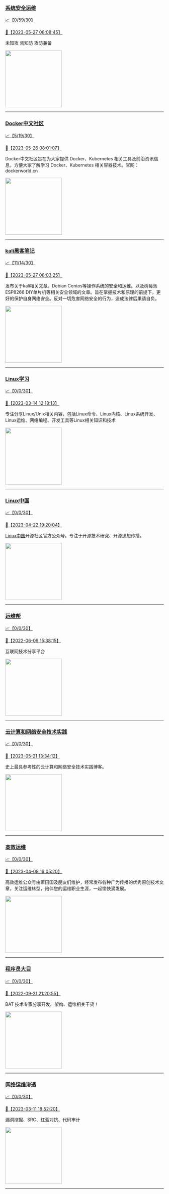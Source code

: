 
### [系统安全运维](http://wechat.doonsec.com/wechat_echarts/?biz=Mzk0NjE0NDc5OQ==)

[:chart_with_upwards_trend:【0/59/30】](http://wechat.doonsec.com/wechat_echarts/?biz=Mzk0NjE0NDc5OQ==)

[:camera_flash:【2023-05-27 08:08:45】](https://mp.weixin.qq.com/s?__biz=Mzk0NjE0NDc5OQ==&mid=2247520719&idx=1&sn=1adb834becae98b1599701a905bce19b&chksm=c30842bff47fcba9dd0c1a9a501eb75edebe36d2bfacb68ae2037f0594e9d20e4d2c06f40837&scene=27#wechat_redirect)

未知攻 焉知防 攻防兼备

<img align="top" width="180" src="http://open.weixin.qq.com/qr/code?username=gh_2c298b630170" alt="" />

---


### [Docker中文社区](http://wechat.doonsec.com/wechat_echarts/?biz=MzI1NzI5NDM4Mw==)

[:chart_with_upwards_trend:【5/19/30】](http://wechat.doonsec.com/wechat_echarts/?biz=MzI1NzI5NDM4Mw==)

[:camera_flash:【2023-05-26 08:01:07】](https://mp.weixin.qq.com/s?__biz=MzI1NzI5NDM4Mw==&mid=2247495146&idx=1&sn=f4a9a90d531bf3f97327a97dd5c6b63d&chksm=ea1b04aadd6c8dbcca14c098eef3606d14f8110c620b6c2ff2cdab9d0d786e218c20c5163a0f&scene=27#wechat_redirect)

Docker中文社区旨在为大家提供 Docker、Kubernetes 相关工具及前沿资讯信息，方便大家了解学习 Docker、Kubernetes 相关容器技术。官网：dockerworld.cn

<img align="top" width="180" src="http://open.weixin.qq.com/qr/code?username=gh_8620cb9f61a5" alt="" />

---


### [kali黑客笔记](http://wechat.doonsec.com/wechat_echarts/?biz=MzkxMzIwNTY1OA==)

[:chart_with_upwards_trend:【11/14/30】](http://wechat.doonsec.com/wechat_echarts/?biz=MzkxMzIwNTY1OA==)

[:camera_flash:【2023-05-27 08:03:25】](https://mp.weixin.qq.com/s?__biz=MzkxMzIwNTY1OA==&mid=2247496446&idx=1&sn=4872988dcf25843b64cb79ce42223c79&chksm=c103820bf6740b1df15b1a01266059475810789b36a788bbbb9945a9fc0ac778598cc9fdb822&scene=27#wechat_redirect)

发布关于kali相关文章。Debian Centos等操作系统的安全和运维。以及树莓派 ESP8266 DIY单片机等相关安全领域的文章。旨在掌握技术和原理的前提下，更好的保护自身网络安全。反对一切危害网络安全的行为，造成法律后果请自负。

<img align="top" width="180" src="http://open.weixin.qq.com/qr/code?username=gh_fbcaf351ddc1" alt="" />

---


### [Linux学习](http://wechat.doonsec.com/wechat_echarts/?biz=MzI4MDEwNzAzNg==)

[:chart_with_upwards_trend:【0/0/30】](http://wechat.doonsec.com/wechat_echarts/?biz=MzI4MDEwNzAzNg==)

[:camera_flash:【2023-03-14 12:18:13】](https://mp.weixin.qq.com/s?__biz=MzI4MDEwNzAzNg==&mid=2649460110&idx=1&sn=8577e3ed5b9ac6b0e444de2253779ebe&chksm=f3a2acfdc4d525ebc52860792427fbed4c933d6efc85641fe0e3a5df8e51f57a0fd1cd49e874&scene=27#wechat_redirect)

专注分享Linux/Unix相关内容，包括Linux命令、Linux内核、Linux系统开发、Linux运维、网络编程、开发工具等Linux相关知识和技术

<img align="top" width="180" src="http://open.weixin.qq.com/qr/code?username=gh_cb990d3ccd5f" alt="" />

---


### [Linux中国](http://wechat.doonsec.com/wechat_echarts/?biz=MjM5NjQ4MjYwMQ==)

[:chart_with_upwards_trend:【0/0/30】](http://wechat.doonsec.com/wechat_echarts/?biz=MjM5NjQ4MjYwMQ==)

[:camera_flash:【2023-04-22 19:20:04】](https://mp.weixin.qq.com/s?__biz=MjM5NjQ4MjYwMQ==&mid=2664678930&idx=1&sn=77f4a358ead33514d4d481344cd95e45&chksm=bdcffd548ab874420914a49563590220e4cda23bc314bbdcaf19361d5de175626ea9e5618d5b&scene=27#wechat_redirect)

[Linux中国](https://linux.cn/)开源社区官方公众号。专注于开源技术研究、开源思想传播。

<img align="top" width="180" src="http://open.weixin.qq.com/qr/code?username=gh_52ef55f8adfd" alt="" />

---


### [运维帮](http://wechat.doonsec.com/wechat_echarts/?biz=MzA3MzYwNjQ3NA==)

[:chart_with_upwards_trend:【0/0/30】](http://wechat.doonsec.com/wechat_echarts/?biz=MzA3MzYwNjQ3NA==)

[:camera_flash:【2022-06-09 15:38:15】](https://mp.weixin.qq.com/s?__biz=MzA3MzYwNjQ3NA==&mid=2651301005&idx=1&sn=591c720a722d1091269049b822fa468b&chksm=84ff70a8b388f9beca2bbd95f4aa3fe7cb5fcb95b2b822a01b29b2a778b1a50d3ae19a0f9b3b&scene=27&key=3820ae6439ecdd67569d451dccff2df72725e4e22c34cf0a6ddd9a37045228bd9e958856d57127a3f0f2522acca0e50d1b9db03eea86dde0680fbf05e411e63a283bfecaed40196b0ed89737b29cc623c841187edc0bd2d4550f25978018b7b304803ce91e21d90c852d7aba839600f479f9b865321cb8c5435b0cd4edb5a8b0&ascene=15&uin=NTY2NTA4NjQ%3D&devicetype=Windows+Server+2016+x64&version=63060012&lang=zh_CN&session_us=gh_fc624022782d&exportkey=AxkXZwZaGn73CaYoM3ekAIk%3D&acctmode=0&pass_ticket=LY1K1kgm7M57xazR8DnzDx%2BiXiK1JFuyFgS5dcc8bbJqloaGfg67cPFCEdwYtoyz&wx_header=0&fontgear=2&scene=27#wechat_redirect)

互联网技术分享平台

<img align="top" width="180" src="http://open.weixin.qq.com/qr/code?username=gh_445a39329cd8" alt="" />

---


### [云计算和网络安全技术实践](http://wechat.doonsec.com/wechat_echarts/?biz=MzA3MjM5MDc2Nw==)

[:chart_with_upwards_trend:【0/0/30】](http://wechat.doonsec.com/wechat_echarts/?biz=MzA3MjM5MDc2Nw==)

[:camera_flash:【2023-05-21 13:34:12】](https://mp.weixin.qq.com/s?__biz=MzA3MjM5MDc2Nw==&mid=2650747684&idx=1&sn=74d00acc0ca1ffad19b9f86adf1e789d&chksm=87149224b0631b3283a33e340e7b32096d61d63d761f477aeb10352f57f347bafa545173702b&scene=27#wechat_redirect)

史上最具参考性的云计算和网络安全技术实践博客。

<img align="top" width="180" src="http://open.weixin.qq.com/qr/code?username=gh_34d6b0cb5633" alt="" />

---


### [高效运维](http://wechat.doonsec.com/wechat_echarts/?biz=MzA4Nzg5Nzc5OA==)

[:chart_with_upwards_trend:【0/0/30】](http://wechat.doonsec.com/wechat_echarts/?biz=MzA4Nzg5Nzc5OA==)

[:camera_flash:【2023-04-08 16:05:20】](https://mp.weixin.qq.com/s?__biz=MzA4Nzg5Nzc5OA==&mid=2651732413&idx=1&sn=15fb032dd4729e4d675e941fb484c6e1&chksm=8bc8fa14bcbf7302a289a0aabd8154843f467778493eefd1b9556033b617a8a6a341167e8ee6&sessionid=1680941135&subscene=93&scene=90&clicktime=1680941386&enterid=1680941386&ascene=56&devicetype=iOS15.1&version=18002230&nettype=WIFI&abtest_cookie=AAACAA%3D%3D&lang=zh_CN&countrycode=BJ&fontScale=100&exportkey=n_ChQIAhIQ7KzueuQQbniOOy9IVuDighLZAQIE97dBBAEAAAAAAJ3YITt7M7oAAAAOpnltbLcz9gKNyK89dVj0uHeZnwBefXPC34k2Xiad0yHsl5JKNhUBzpIK1rRSFy0UbHQm%2FQWTMsIg52e9GrN%2BetJe35GcxTOaaSjpZJPlwywnM8kuIWkBqHIrLRH3o4wnrANrJk7Bzz0eA3ZARYKIhWEretyMfXIwJ27y6aYLcX1Cziz4wUSHAQC79BWwJ1AU0l6cNLw1OeB6EjFnqwPszrS63UKp1ZKbtzgcscy4zdSKmyMLk967o%2F%2FYw5ep3l8nvRg%3D&pass_ticket=aj4bjlpmd40zA3Ffs1GicXuVR1t6Tg1unjQDom6Htlxbmtp10y3BKzchiICA6%2BNyNB3BGqCc5tqpsjbnP0E2Tg%3D%3D&wx_header=3&scene=27#wechat_redirect)

高效运维公众号由萧田国及朋友们维护，经常发布各种广为传播的优秀原创技术文章，关注运维转型，陪伴您的运维职业生涯，一起愉快滴发展。

<img align="top" width="180" src="http://open.weixin.qq.com/qr/code?username=gh_0fdeda7cb50a" alt="" />

---


### [程序员大目](http://wechat.doonsec.com/wechat_echarts/?biz=MzI4ODQ3NjE2OA==)

[:chart_with_upwards_trend:【0/0/30】](http://wechat.doonsec.com/wechat_echarts/?biz=MzI4ODQ3NjE2OA==)

[:camera_flash:【2022-09-21 21:20:55】](https://mp.weixin.qq.com/s?__biz=MzI4ODQ3NjE2OA==&mid=2247500356&idx=1&sn=69754a844e3a51a5427a0efec6aa45bd&chksm=ec3f5f23db48d6353810ef9157baf1fc90adbd884423aba73bd00450e5e6777e6e46dbe30489&scene=27&key=512fb80aa4f22d2a8ac8a7af6059d9b697eaef75ed0476d4690fc363cab93d636f7775d20d20fd3b1cd8bc051e62783ef79a2497a6b927846f0446f0af1324426177ebc087d480f11223e6aa409b2a26ab3d9ac220856bd51003dc89dc5306590dc812175fea69cf84266821b6f428181384d29a2d5a699f58c3d897ce4f980a&ascene=15&uin=MTA3Mzc3OTIzNQ%3D%3D&devicetype=Windows+Server+2016+x64&version=63070517&lang=zh_CN&session_us=gh_5f81484d311e&exportkey=AfaIj87lbeDD6CwHew4i%2FSM%3D&acctmode=0&pass_ticket=nP6spRM8hMyiazMifMuFetRdSji3u6F4iU1PoNglFE6zGbwDRWX%2F4QyvCBMQQBay&wx_header=0&fontgear=2&scene=27#wechat_redirect)

BAT 技术专家分享开发、架构、运维相关干货！

<img align="top" width="180" src="http://open.weixin.qq.com/qr/code?username=gh_e6849e368b5f" alt="" />

---


### [网络运维渗透](http://wechat.doonsec.com/wechat_echarts/?biz=MzA3MjMxODUwNg==)

[:chart_with_upwards_trend:【0/0/30】](http://wechat.doonsec.com/wechat_echarts/?biz=MzA3MjMxODUwNg==)

[:camera_flash:【2023-03-11 18:52:20】](https://mp.weixin.qq.com/s?__biz=MzA3MjMxODUwNg==&mid=2247485873&idx=1&sn=14d756863386581f52b722bd5144e913&chksm=72323172f6bb7b586e5a4d253c808b44fdf157dacb508474568da4f609734045b41579bc2b49&scene=27&key=e6df4bce3d4c9c6a07beb0c2fe58f8374efe33c773cc2244cd937e1d00b02eed9d2bc323a2cab26e0f018f51555dc5fd973f9402aa39f532fdd8ea31857a43d7d9b4dec732dfc4858e976fae22986f5a96a1b07bce541ac4e4336f0ad4ee340ee07979412b40980d1839fd3d2601f0d7f271bc12c0d7095d16a6491ac97080a4&ascene=15&uin=MjM2NjMzNTUwNA%3D%3D&devicetype=Windows+10+x64&version=6309001c&lang=zh_CN&session_us=gh_04596d590471&countrycode=BJ&exportkey=n_ChQIAhIQAvBGKY7FUTZ2X8cwfNfzwBLvAQIE97dBBAEAAAAAAIQ5Cxxj7GsAAAAOpnltbLcz9gKNyK89dVj0sXUizbLlpQN8%2B1%2B05HYeI5spaAxDv%2FPkPtZj2k9xy%2FvahOAbKiBMPKeMtYHr92LIV%2B21GLAfAz02fTChcnI3VYshNIhuZKDqKeUlEEC8PcBKjcyQQ5dzJPqqlN5UqdmdNh4ptnmicJLcWVnHd0f3qmfuLvVvyqMMZCiJYVK5vFbFaEA2%2FxPSBT4wovS6%2FBVlXnNFp1UataT4ZYw%2F74z9Rr8M2Jp05hWcsNcavcJQR1KoPMCvAN0FW%2BNH2tbU4q0uTw5CMXYZEMm9&acctmode=0&pass_ticket=sKe&scene=27#wechat_redirect)

漏洞挖掘、SRC、红蓝对抗、代码审计

<img align="top" width="180" src="http://open.weixin.qq.com/qr/code?username=gh_304f5239b3b0" alt="" />

---

